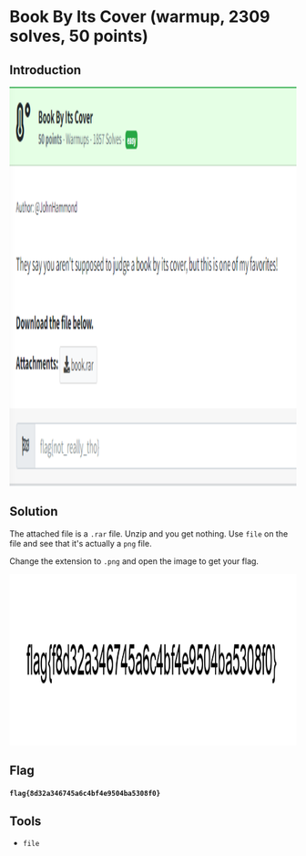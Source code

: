 # Book By Its Cover (warmup, 2309 solves, 50 points)

## Introduction

<p align="left">
  <img height=700 img src=./readme_assets/book-challenge.PNG/>
</p>

## Solution

The attached file is a `.rar` file. Unzip and you get nothing. Use `file` on the file and see that it's actually a `png` file.

Change the extension to `.png` and open the image to get your flag.


<p align="left">
  <img height=300 img src=./readme_assets/book-flag.PNG/>
</p>

## Flag

**`flag{8d32a346745a6c4bf4e9504ba5308f0}`**

## Tools

- `file`



